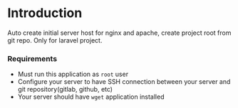 # Introduction
Auto create initial server host for nginx and apache, create project root from git repo. Only for laravel project.

### Requirements
- Must run this application as `root` user
- Configure your server to have SSH connection between your server and git repository(gitlab, github, etc)
- Your server should have `wget` application installed